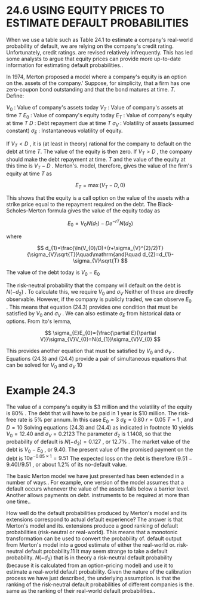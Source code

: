 # 24.6  USING EQUITY PRICES TO ESTIMATE DEFAULT PROBABILITIES  

When we use a table such as Table 24.1 to estimate a company's real-world probability of default, we are relying on the company's credit rating. Unfortunately, credit ratings. are revised relatively infrequently. This has led some analysts to argue that equity prices can provide more up-to-date information for estimating default probabilities..  

In 1974, Merton proposed a model where a company's equity is an option on the. assets of the company.' Suppose, for simplicity, that a firm has one zero-coupon bond outstanding and that the bond matures at time. $T.$ Define:  

$V_{0}$ : Value of company's assets today $V_{T}$ : Value of company's assets at time $T$ $E_{0}$ : Value of company's equity today $E_{T}$ : Value of company's equity at time $T$ $D$ : Debt repayment due at time $T$ $\sigma_{V}$ : Volatility of assets (assumed constant) $\sigma_{E}$ : Instantaneous volatility of equity.  

If $V_{T}<D$ , it is (at least in theory) rational for the company to default on the debt at time $T.$ The value of the equity is then zero. If $V_{T}>D$ , the company should make the debt repayment at time. $T$ and the value of the equity at this time is $V_{T}-D$ . Merton's. model, therefore, gives the value of the firm's equity at time $T$ as  

$$
E_{T}=\operatorname*{max}(V_{T}-D,0)
$$  

This shows that the equity is a call option on the value of the assets with a strike price equal to the repayment required on the debt. The Black-Scholes-Merton formula gives the value of the equity today as  

$$
E_{0}=V_{0}N(d_{1})-D e^{-r T}N(d_{2})
$$  

where  

$$
d_{1}=\frac{\ln(V_{0}/D)+(r+\sigma_{V}^{2}/2)T}{\sigma_{V}\sqrt{T}}\quad\mathrm{and}\quad d_{2}=d_{1}-\sigma_{V}\sqrt{T}
$$  

The value of the debt today is $V_{0}\mathrm{~-~}E_{0}$  

The risk-neutral probability that the company will default on the debt is $N(-d_{2})$ . To calculate this, we require $V_{0}$ and $\sigma_{V}$ Neither of these are directly observable. However, if the company is publicly traded, we can observe $E_{0}$ . This means that equation (24.3) provides one condition that must be satisfied by $V_{0}$ and $\sigma_{V}$ . We can also estimate $\sigma_{E}$ from historical data or options. From Ito's lemma,  

$$
\sigma_{E}E_{0}={\frac{\partial E}{\partial V}}\sigma_{V}V_{0}=N(d_{1})\sigma_{V}V_{0}
$$  

This provides another equation that must be satisfied by $V_{0}$ and $\sigma_{V}$ . Equations (24.3) and (24.4) provide a pair of simultaneous equations that can be solved for $V_{0}$ and $\sigma_{V}$ 10  

# Example 24.3  

The value of a company's equity is $\$3$ million and the volatility of the equity is $80\%$ . The debt that will have to be paid in 1 year is $\$10$ million. The risk-free rate is $5\%$ per annum. In this case $E_{0}=3$ $\sigma_{E}=0.80$ $r=0.05$ $T=1$ , and $D=10$ Solving equations (24.3) and (24.4) as indicated in footnote 10 yields $V_{0}=12.40$ and $\sigma_{V}=0.2123$ The parameter $d_{2}$ is 1.1408, so that the probability of default is $N(-d_{2})=0.127$ , or $12.7\%$ . The market value of the debt is $V_{0}\mathrm{~-~}E_{0}$ , or 9.40. The present value of the promised payment on the debt is $10e^{-0.05\times1}=9.51$ The expected loss on the debt is therefore $(9.51-9.40)/9.51$ , or about $1.2\%$ of its no-default value.  

The basic Merton model we have just presented has been extended in a number of ways.. For example, one version of the model assumes that a default occurs whenever the value of the assets falls below a barrier level. Another allows payments on debt. instruments to be required at more than one time..  

How well do the default probabilities produced by Merton's model and its extensions correspond to actual default experience? The answer is that Merton's model and its. extensions produce a good ranking of default probabilities (risk-neutral or real-world). This means that a monotonic transformation can be used to convert the probability of. default output from Merton's model into a good estimate of either the real-world or. risk-neutral default probability.11 It may seem strange to take a default probability. $N(-d_{2})$ that is in theory a risk-neutral default probability (because it is calculated from an option-pricing model) and use it to estimate a real-world default probability. Given the nature of the calibration process we have just described, the underlying assumption. is that the ranking of the risk-neutral default probabilities of different companies is the. same as the ranking of their real-world default probabilities..  
